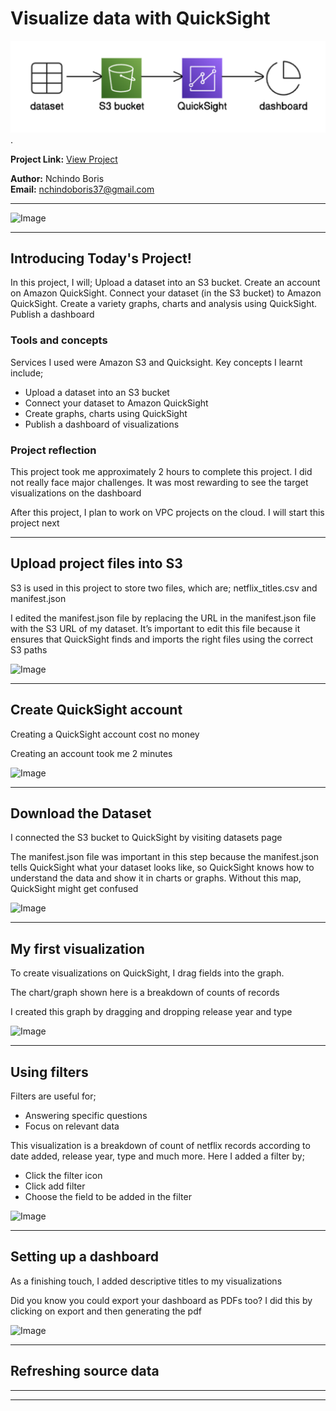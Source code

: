 # Visualize data with QuickSight

![Image](https://github.com/dev-boris67/AWS-Basics/blob/main/Project%20images/2.png?raw=true).

**Project Link:** [View Project](http://learn.nextwork.org/projects/aws-analytics-quicksight)

**Author:** Nchindo Boris  
**Email:** nchindoboris37@gmail.com

---

![Image](http://learn.nextwork.org/soothed_rose_serene_peach/uploads/aws-analytics-quicksight_6c7f7ef0)

---

## Introducing Today's Project!

In this project, I will;
Upload a dataset into an S3 bucket.
Create an account on Amazon QuickSight.
Connect your dataset (in the S3 bucket) to Amazon QuickSight.
Create a variety graphs, charts and analysis using QuickSight.
Publish a dashboard 


### Tools and concepts

Services I used were Amazon S3 and Quicksight. Key concepts I learnt include;
- Upload a dataset into an S3 bucket
- Connect your dataset to Amazon QuickSight
- Create graphs, charts using QuickSight
- Publish a dashboard of visualizations

### Project reflection

This project took me approximately 2 hours to complete this project. I did not really face major challenges. It was most rewarding to see the target visualizations on the dashboard

After this project, I plan to work on VPC projects on the cloud. I will start this project next

---

## Upload project files into S3

S3 is used in this project to store two files, which are; netflix_titles.csv and manifest.json

I edited the manifest.json file by replacing the URL in the manifest.json file with the S3 URL of my dataset. It’s important to edit this file because it ensures that QuickSight finds and imports the right files using the correct S3 paths

![Image](http://learn.nextwork.org/soothed_rose_serene_peach/uploads/aws-analytics-quicksight_3c3cd85a)

---

## Create QuickSight account

Creating a QuickSight account cost no money

Creating an account took me 2 minutes

![Image](http://learn.nextwork.org/soothed_rose_serene_peach/uploads/aws-analytics-quicksight_f4ab4214)

---

## Download the Dataset

I connected the S3 bucket to QuickSight by visiting datasets page

The manifest.json file was important in this step because the manifest.json tells QuickSight what your dataset looks like, so QuickSight knows how to understand the data and show it in charts or graphs. Without this map, QuickSight might get confused

![Image](http://learn.nextwork.org/soothed_rose_serene_peach/uploads/aws-analytics-quicksight_6f874996)

---

## My first visualization

To create visualizations on QuickSight, I drag fields into the graph. 

The chart/graph shown here is a breakdown of counts of records

I created this graph by dragging and dropping release year and type

![Image](http://learn.nextwork.org/soothed_rose_serene_peach/uploads/aws-analytics-quicksight_aff3aad7)

---

## Using filters

Filters are useful for;
- Answering specific questions
- Focus on relevant data

This visualization is a breakdown of count of netflix records according to date added, release year, type and much more. Here I added a filter by;
- Click the filter icon
- Click add filter
- Choose the field to be added in the filter

![Image](http://learn.nextwork.org/soothed_rose_serene_peach/uploads/aws-analytics-quicksight_c32248c5)

---

## Setting up a dashboard

As a finishing touch, I added descriptive titles to my visualizations

Did you know you could export your dashboard as PDFs too? I did this by clicking on export and then generating the pdf

![Image](http://learn.nextwork.org/soothed_rose_serene_peach/uploads/aws-analytics-quicksight_6c7f7ef0)

---

## Refreshing source data

---

---
